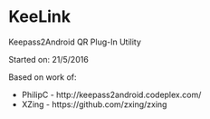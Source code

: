 # KeeLink
Keepass2Android QR Plug-In Utility

<p>Started on: 21/5/2016</p>

<p>Based on work of: </p>
<ul>
  <li>PhilipC - <a>http://keepass2android.codeplex.com/</a></li>
  <li>XZing - <a>https://github.com/zxing/zxing</a></li>
</ul>

